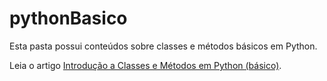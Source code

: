 # pythonBasico

Esta pasta possui conteúdos sobre classes e métodos básicos em Python.

Leia o artigo [Introdução a Classes e Métodos em Python (básico)][0].

[0]: http://pythonclub.com.br/introducao-classes-metodos-python-basico.html